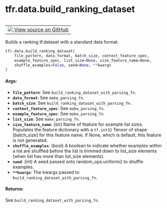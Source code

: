<div itemscope itemtype="http://developers.google.com/ReferenceObject">
<meta itemprop="name" content="tfr.data.build_ranking_dataset" />
<meta itemprop="path" content="Stable" />
</div>

# tfr.data.build_ranking_dataset

<!-- Insert buttons and diff -->

<table class="tfo-notebook-buttons tfo-api" align="left">

<td>
  <a target="_blank" href="https://github.com/tensorflow/ranking/tree/master/tensorflow_ranking/python/data.py">
    <img src="https://www.tensorflow.org/images/GitHub-Mark-32px.png" />
    View source on GitHub
  </a>
</td></table>

Builds a ranking tf.dataset with a standard data format.

```python
tfr.data.build_ranking_dataset(
    file_pattern, data_format, batch_size, context_feature_spec,
    example_feature_spec, list_size=None, size_feature_name=None,
    shuffle_examples=False, seed=None, **kwargs
)
```

<!-- Placeholder for "Used in" -->

#### Args:

*   <b>`file_pattern`</b>: See `build_ranking_dataset_with_parsing_fn`.
*   <b>`data_format`</b>: See `make_parsing_fn`.
*   <b>`batch_size`</b>: See `build_ranking_dataset_with_parsing_fn`.
*   <b>`context_feature_spec`</b>: See `make_parsing_fn`.
*   <b>`example_feature_spec`</b>: See `make_parsing_fn`.
*   <b>`list_size`</b>: See `make_parsing_fn`.
*   <b>`size_feature_name`</b>: (str) Name of feature for example list sizes.
    Populates the feature dictionary with a `tf.int32` Tensor of shape
    [batch_size] for this feature name. If None, which is default, this feature
    is not generated.
*   <b>`shuffle_examples`</b>: (bool) A boolean to indicate whether examples
    within a list are shuffled before the list is trimmed down to list_size
    elements (when list has more than list_size elements).
*   <b>`seed`</b>: (int) A seed passed onto random_ops.uniform() to shuffle
    examples.
*   <b>`**kwargs`</b>: The kwargs passed to
    `build_ranking_dataset_with_parsing_fn`.

#### Returns:

See `build_ranking_dataset_with_parsing_fn`.
